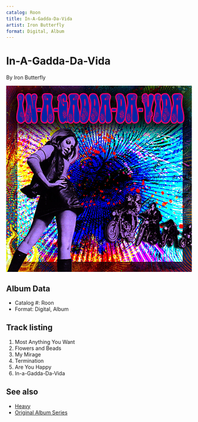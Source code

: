 ```yaml
---
catalog: Roon
title: In-A-Gadda-Da-Vida
artist: Iron Butterfly
format: Digital, Album
---
```


# In-A-Gadda-Da-Vida

By Iron Butterfly

![](../../assets/albumcovers/Iron_Butterfly-In-A-Gadda-Da-Vida.png)

## Album Data

- Catalog #: Roon
- Format: Digital, Album


## Track listing


1. Most Anything You Want
2. Flowers and Beads
3. My Mirage
4. Termination
5. Are You Happy
6. In-a-Gadda-Da-Vida


## See also

- [Heavy](Heavy.md)
- [Original Album Series](Original_Album_Series.md)
